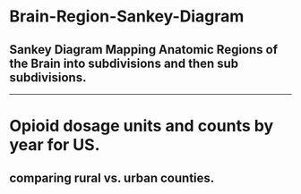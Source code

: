 # Brain-Region-Sankey-Diagram
## Sankey Diagram Mapping Anatomic Regions of the Brain into subdivisions and then sub subdivisions.



--------------------------------------------------------------------


# Opioid dosage units and counts by year for US.
## comparing rural vs. urban counties.
